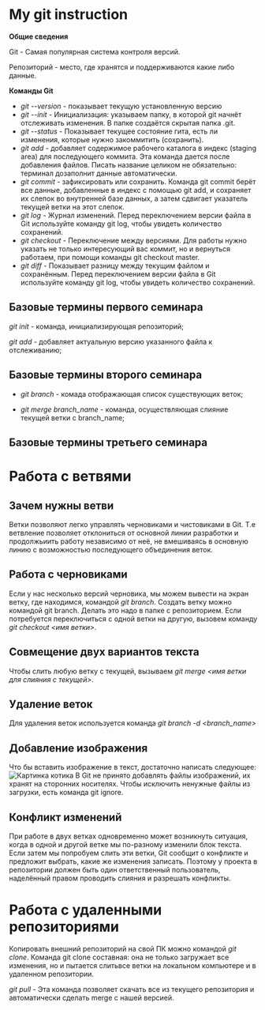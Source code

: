 # My git instruction
**Общие сведения**

Git - Самая популярная система контроля версий.

Репозиторий - место, где хранятся и поддерживаются какие либо данные.

**Команды Git**
* *git --version* - показывает текущую установленную версию 
* *git --init* - Инициализация: указываем папку, в которой git начнёт отслеживать изменения. В папке создаётся скрытая папка .git.
* *git --status* - Показывает текущее состояние гита, есть ли изменения, которые нужно закоммитить (сохранить).
* *git add* - добавляет содержимое рабочего каталога в индекс (staging area) для последующего коммита. Эта команда дается после добавления файлов. Писать название целиком не обязательно: терминал дозаполнит данные автоматически.
* *git commit* - зафиксировать или сохранить. Команда git commit берёт все данные, добавленные в индекс с помощью git add, и сохраняет их слепок во внутренней базе данных, а затем сдвигает указатель текущей ветки на этот слепок.
* *git log* - Журнал изменений. Перед переключением версии файла в Git используйте команду git log, чтобы увидеть количество сохранений.
* *git checkout* - Переключение между версиями. Для работы нужно указать не только
интересующий вас коммит, но и вернуться работаем, при помощи команды git checkout master.
* *git diff* - Показывает разницу между текущим файлом и сохранённым. Перед переключением версии файла в Git используйте команду git log, чтобы увидеть
количество сохранений.


## Базовые термины первого семинара ##

*git init* - команда, инициализирующая репозиторий;

*git add* - добавляет актуальную версию указанного файла к отслеживанию;

## Базовые термины второго семинара ##

* *git branch* - комада отображающая список существующих веток;

* *git merge branch_name* - команда, осуществляющая слияние текущей ветки с branch_name;

## Базовые термины третьего семинара ##


# Работа с ветвями


## Зачем нужны ветви ##
Ветки позволяют легко управлять
черновиками и чистовиками в Git. Т.е ветвление позволяет отклониться от основной линии разработки и продолжьиить работу независимо от неё, не вмешиваясь в основную линию с возможностью последующего объединения веток.

## Работа с черновиками ##
Если у нас несколько версий черновика, мы
можем вывести на экран ветку, где находимся, командой *git branch*.
Создать ветку можно командой git branch.
Делать это надо в папке с репозиторием.
Если потребуется переключиться с одной ветки на другую, вызовем команду *git checkout <имя ветки>*.

## Совмещение двух вариантов текста ##
Чтобы слить любую ветку с текущей, вызываем *git merge <имя ветки для слияния с текущей>*.

## Удаление веток ##
Для удаления веток используется команда *git branch -d <branch_name>*

## Добавление изображения ##

Что бы вставить изображение в текст, достаточно написать следующее: ![Картинка котика](Catpic.png)
В Git не принято добавлять файлы изображений, их хранят на сторонних носителях. Чтобы исключить ненужные файлы из загрузки, есть команда git ignore.

## Конфликт изменений ##
При работе в двух ветках одновременно может возникнуть ситуация, когда в одной и другой ветке мы по-разному изменили блок текста. Если затем мы попробуем слить эти ветки, Git сообщит о конфликте и предложит выбрать, какие же изменения записать. Поэтому у проекта в репозитории должен быть один ответственный пользователь, наделённый правом проводить слияния и разрешать конфликты.


# Работа с удаленными репозиториями

Копировать внешний репозиторий на свой ПК можно командой *git clone*. Команда git clone составная: она не только загружает все изменения, но и пытается слитьвсе ветки на локальном компьютере и в удаленном репозитории.

*git pull* - Эта команда позволяет скачать все из текущего репозитория и автоматически сделать merge с нашей версией.